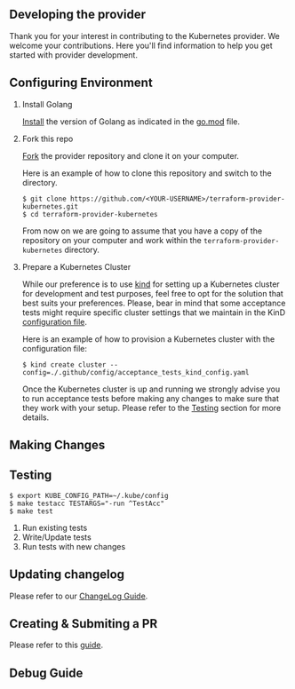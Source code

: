 ## Developing the provider

Thank you for your interest in contributing to the Kubernetes provider. We welcome your contributions. Here you'll find information to help you get started with provider development.

## Configuring Environment

1. Install Golang

    [Install](https://go.dev/doc/install) the version of Golang as indicated in the [go.mod](../go.mod) file.

1. Fork this repo

    [Fork](https://docs.github.com/en/pull-requests/collaborating-with-pull-requests/working-with-forks/fork-a-repo) the provider repository and clone it on your computer.

    Here is an example of how to clone this repository and switch to the directory.

    ```console
    $ git clone https://github.com/<YOUR-USERNAME>/terraform-provider-kubernetes.git
    $ cd terraform-provider-kubernetes
    ```

    From now on we are going to assume that you have a copy of the repository on your computer and work within the `terraform-provider-kubernetes` directory.

1. Prepare a Kubernetes Cluster

    While our preference is to use [kind](https://kind.sigs.k8s.io/) for setting up a Kubernetes cluster for development and test purposes, feel free to opt for the solution that best suits your preferences. Please, bear in mind that some acceptance tests might require specific cluster settings that we maintain in the KinD [configuration file](../.github/config/acceptance_tests_kind_config.yaml).

    Here is an example of how to provision a Kubernetes cluster with the configuration file:

    ```console
    $ kind create cluster --config=./.github/config/acceptance_tests_kind_config.yaml
    ```

    Once the Kubernetes cluster is up and running we strongly advise you to run acceptance tests before making any changes to make sure that they work with your setup. Please refer to the [Testing](#testing) section for more details.

    <!-- TODO
    - Add cluster name to the config
    - Add an example of how to use Kustomize to tune the cluster config and provision different Kubernetes version
    - Once we move on with more automation, we need to update this section too
    - We might want to add an example of how to provision a KinD cluster with Terraform
    - We might want to add a few words on how to use kubectl command to validate the cluster
    - We might want to mention here or in a different place that some tests we can only run on a specific managed cluster, such as AKS, GKE, or AWS and how to do that
    -->

## Making Changes

<!-- TODO THIS SECTION -->

## Testing

```console
$ export KUBE_CONFIG_PATH=~/.kube/config
$ make testacc TESTARGS="-run ^TestAcc"
$ make test
```

1. Run existing tests
1. Write/Update tests
1. Run tests with new changes

## Updating changelog

Please refer to our [ChangeLog Guide](../CHANGELOG_GUIDE.md).

## Creating & Submiting a PR

Please refer to this [guide](https://docs.github.com/en/pull-requests/collaborating-with-pull-requests/proposing-changes-to-your-work-with-pull-requests/creating-a-pull-request-from-a-fork).

## Debug Guide

<!-- TODO THIS SECTION -->
